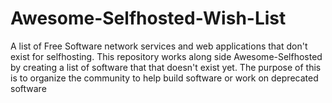 # Awesome-Selfhosted-Wish-List
A list of Free Software network services and web applications that don't exist for selfhosting. This repository works along side Awesome-Selfhosted by creating a list of software that that doesn't exist yet. The purpose of this is to organize the community to help build software or work on deprecated software 
